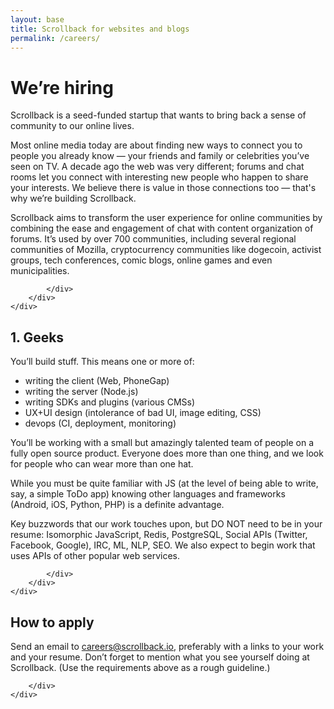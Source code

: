 ```yaml
---
layout: base
title: Scrollback for websites and blogs
permalink: /careers/
---
```


<div class="section campus">
    <div class="container center">
        <div class="row">
            <div class="col">
            
<h1> We’re hiring </h1>
<p>Scrollback is a seed-funded startup that wants to bring back a sense of community
to our online lives.</p>

<p>Most online media today are about finding new ways to connect you to people you already know — your friends and family or celebrities you’ve seen on TV. A decade ago the web was very different; forums and chat rooms let you connect with interesting new people who happen to share your interests. We believe there is value in those connections too — that's why we’re building Scrollback.</p>

<p>Scrollback aims to transform the user experience for online communities by combining the ease and engagement of chat with content organization of forums. It’s used by over 700 communities, including several regional communities of Mozilla, cryptocurrency communities like dogecoin, activist groups, tech conferences, comic blogs, online games and even municipalities.</p>
                
            </div>
        </div>
    </div>
</div>

<div class="section">
    <div class="container">
        <div class="row">
            <div class="col">
            
<h2>1. Geeks</h2>

<p>You’ll build stuff. This means one or more of:</p>
<ul>
    <li>writing the client (Web, PhoneGap)</li>
    <li>writing the server (Node.js)</li>
    <li>writing SDKs and plugins (various CMSs)</li>
    <li>UX+UI design (intolerance of bad UI, image editing, CSS)</li>
    <li>devops (CI, deployment, monitoring)</li>
</ul>

<p>You’ll be working with a small but amazingly talented team of people
on a fully open source product.
Everyone does more than one thing, and we look for people who can wear
more than one hat.</p>

<p>While you must be quite familiar with JS (at the level of being able
to write, say, a simple ToDo app) knowing other languages and frameworks
(Android, iOS, Python, PHP) is a definite advantage.</p>

<p>Key buzzwords that our work touches upon, but DO NOT need to be in
your resume: Isomorphic JavaScript, Redis, PostgreSQL, Social APIs
(Twitter, Facebook, Google), IRC, ML, NLP, SEO. We also expect to
begin work that uses APIs of other popular web services.</p>
                
            </div>
        </div>
    </div>
</div>

<div class="section">
    <div class="container">
        <div class="row">
        
<h2>How to apply</h2>

<p>Send an email to <a href='mailto:careers@scrollback.io'>careers@scrollback.io</a>,
preferably with a links to your work and your resume. Don’t forget to
mention what you see yourself doing at Scrollback. (Use the requirements
above as a rough guideline.)</p>

        </div>
    </div>
</div>

